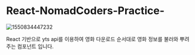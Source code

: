 # **React-NomadCoders-Practice-**			

![1550834447232](https://user-images.githubusercontent.com/32234263/53239432-5c8f1a80-36df-11e9-895b-041136b08fc4.png)



React 기반으로 yts api를 이용하여 영화 다운로드 순서대로 영화 정보를 불러와 뿌려주는 컴포넌트 입니다.

